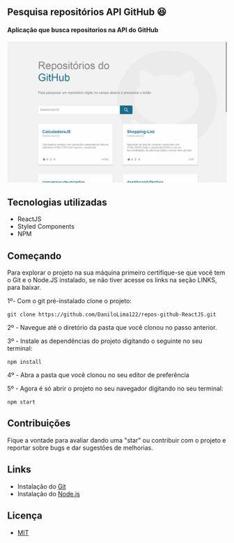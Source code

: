 ## Pesquisa repositórios API GitHub :laughing:
#### Aplicação que busca repositorios na API do GitHub

![](layout.png)


## Tecnologias utilizadas

- ReactJS
- Styled Components
- NPM

## Começando

Para explorar o projeto na sua máquina primeiro certifique-se que você tem o Git e o Node.JS instalado, se não tiver acesse os links na seção LINKS, para baixar.

1º- Com o git pré-instalado clone o projeto:

~~~shell
git clone https://github.com/DaniloLima122/repos-github-ReactJS.git
~~~

2º - Navegue até o diretório da pasta que você clonou no passo anterior.

3º - Instale as dependências do projeto digitando o seguinte no seu terminal:
~~~shell
npm install
~~~

4º - Abra a pasta que você clonou no seu editor de preferência

5º - Agora é só abrir o projeto no seu navegador digitando no seu terminal:
~~~shell
npm start
~~~


## Contribuições

Fique a vontade para avaliar dando uma "star" ou contribuir com o projeto e reportar sobre bugs e dar sugestões de melhorias.


## Links

- Instalação do [Git](https://git-scm.com/)
- Instalação do [Node.js](https://nodejs.org/en/download/) 

## Licença
- [MIT](LICENCE.md)


